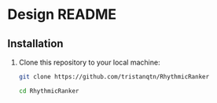 # Design README

## Installation

1. Clone this repository to your local machine:

   ```bash
   git clone https://github.com/tristanqtn/RhythmicRanker
   ```

   ```bash
   cd RhythmicRanker
   ```
